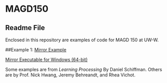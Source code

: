 # MAGD150
## Readme File

Enclosed in this repository are examples of code for MAGD 150 at UW-W. 


##Example 1:
[Mirror Example](https://github.com/vichotr/MAGD150/blob/master/Mirror/Mirror.pde)

[Mirror Executable for Windows (64-bit)](https://github.com/vichotr/MAGD150/blob/gh-pages/Mirror/Mirror.exe)

Some examples are from *Learning Processing* By Daniel Schiffman. Others are by Prof. Nick Hwang, Jeremy Behreandt, and Rhea Vichot. 
